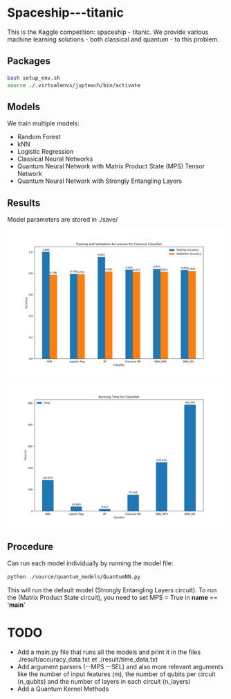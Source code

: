 # Spaceship---titanic
This is the Kaggle competition: spaceship - titanic. We provide various machine learning solutions - both classical and quantum - to this problem.

## Packages

```bash
bash setup_env.sh
source ./.virtualenvs/jupteach/bin/activate
```



## Models
We train multiple models:
- Random Forest
- kNN
- Logistic Regression
- Classical Neural Networks
- Quantum Neural Network with Matrix Product State (MPS) Tensor Network
- Quantum Neural Network with Strongly Entangling Layers



## Results
Model parameters are stored in ./save/

![Training and Validation Accuracies for Classical Classifier](./result/accuracy_classical.png)



![Running Time for Classifier](./result/time_classical.png)


## Procedure
Can run each model individually by running the model file:
```bash
python ./source/quantum_models/QuantumNN.py
```
This will run the default model (Strongly Entangling Layers circuit). To run the (Matrix Product State circuit), you need to set MPS = True in __name__ == '__main__'

# TODO
- Add a main.py file that runs all the models and print it in the files ./result/accuracy_data.txt et ./result/time_data.txt
- Add argument parsers (--MPS --SEL) and also more relevant arguments like the number of input features (m), the number of qubits per circuit (n_qubits) and the number of layers in each circuit (n_layers)
- Add a Quantum Kernel Methods

